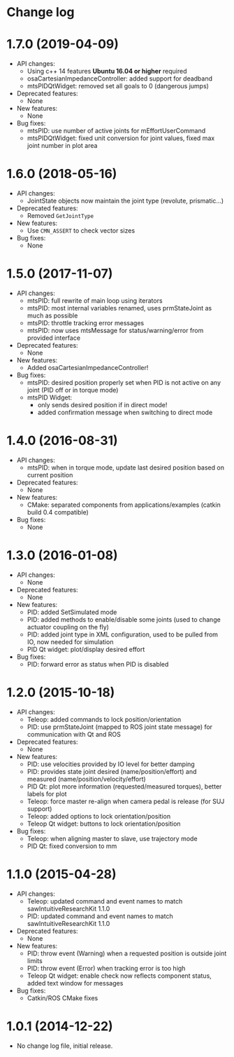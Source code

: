 Change log
==========

1.7.0 (2019-04-09)
==================

* API changes:
  * Using c++ 14 features **Ubuntu 16.04 or higher** required
  * osaCartesianImpedanceController: added support for deadband
  * mtsPIDQtWidget: removed set all goals to 0 (dangerous jumps)
* Deprecated features:
  * None
* New features:
  * None
* Bug fixes:
  * mtsPID: use number of active joints for mEffortUserCommand
  * mtsPIDQtWidget: fixed unit conversion for joint values, fixed max joint number in plot area

1.6.0 (2018-05-16)
==================

* API changes:
  * JointState objects now maintain the joint type (revolute, prismatic...)
* Deprecated features:
  * Removed `GetJointType`
* New features:
  * Use `CMN_ASSERT` to check vector sizes
* Bug fixes:
  * None

1.5.0 (2017-11-07)
==================

* API changes:
  * mtsPID: full rewrite of main loop using iterators
  * mtsPID: most internal variables renamed, uses prmStateJoint as much as possible
  * mtsPID: throttle tracking error messages
  * mtsPID: now uses mtsMessage for status/warning/error from provided interface
* Deprecated features:
  * None
* New features:
  * Added osaCartesianImpedanceController!
* Bug fixes:
  * mtsPID: desired position properly set when PID is not active on any joint (PID off or in torque mode)
  * mtsPID Widget:
    * only sends desired position if in direct mode!
    * added confirmation message when switching to direct mode

1.4.0 (2016-08-31)
==================

* API changes:
  * mtsPID: when in torque mode, update last desired position based on current position
* Deprecated features:
  * None
* New features:
  * CMake: separated components from applications/examples (catkin build 0.4 compatible)
* Bug fixes:
  * None

1.3.0 (2016-01-08)
==================

* API changes:
  * None
* Deprecated features:
  * None
* New features:
  * PID: added SetSimulated mode
  * PID: added methods to enable/disable some joints (used to change actuator coupling on the fly)
  * PID: added joint type in XML configuration, used to be pulled from IO, now needed for simulation
  * PID Qt widget: plot/display desired effort
* Bug fixes:
  * PID: forward error as status when PID is disabled

1.2.0 (2015-10-18)
==================

* API changes:
  * Teleop: added commands to lock position/orientation
  * PID: use prmStateJoint (mapped to ROS joint state message) for communication with Qt and ROS
* Deprecated features:
  * None
* New features:
  * PID: use velocities provided by IO level for better damping
  * PID: provides state joint desired (name/position/effort) and measured (name/position/velocity/effort)
  * PID Qt: plot more information (requested/measured torques), better labels for plot
  * Teleop: force master re-align when camera pedal is release (for SUJ support)
  * Teleop: added options to lock orientation/position
  * Teleop Qt widget: buttons to lock orientation/position
* Bug fixes:
  * Teleop: when aligning master to slave, use trajectory mode
  * PID Qt: fixed conversion to mm

1.1.0 (2015-04-28)
==================

* API changes:
  * Teleop: updated command and event names to match sawIntuitiveResearchKit 1.1.0
  * PID: updated command and event names to match sawIntuitiveResearchKit 1.1.0
* Deprecated features:
  * None
* New features:
  * PID: throw event (Warning) when a requested position is outside joint limits
  * PID: throw event (Error) when tracking error is too high
  * Teleop Qt widget: enable check now reflects component status, added text window for messages
* Bug fixes:
  * Catkin/ROS CMake fixes


1.0.1 (2014-12-22)
==================

* No change log file, initial release.
